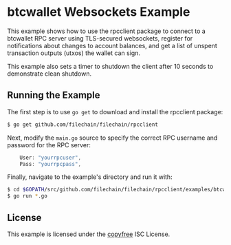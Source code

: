 # btcwallet Websockets Example

This example shows how to use the rpcclient package to connect to a btcwallet
RPC server using TLS-secured websockets, register for notifications about
changes to account balances, and get a list of unspent transaction outputs
(utxos) the wallet can sign.

This example also sets a timer to shutdown the client after 10 seconds to
demonstrate clean shutdown.

## Running the Example

The first step is to use `go get` to download and install the rpcclient package:

```bash
$ go get github.com/filechain/filechain/rpcclient
```

Next, modify the `main.go` source to specify the correct RPC username and
password for the RPC server:

```Go
	User: "yourrpcuser",
	Pass: "yourrpcpass",
```

Finally, navigate to the example's directory and run it with:

```bash
$ cd $GOPATH/src/github.com/filechain/filechain/rpcclient/examples/btcwalletwebsockets
$ go run *.go
```

## License

This example is licensed under the [copyfree](http://copyfree.org) ISC License.
